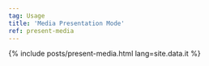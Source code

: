 ```yaml
---
tag: Usage
title: 'Media Presentation Mode'
ref: present-media
---
```


{% include posts/present-media.html lang=site.data.it %}

